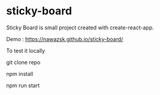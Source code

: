 # sticky-board
Sticky Board is small project created with create-react-app.

Demo : https://nawazsk.github.io/sticky-board/

To test it locally

git clone repo

npm install

npm run start
